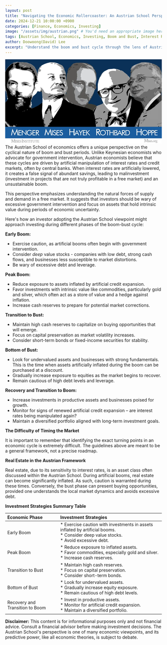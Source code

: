 ```yaml
---
layout: post
title: "Navigating the Economic Rollercoaster: An Austrian School Perspective on Investment"
date: 2024-12-21 10:00:00 +0900
categories: [Finance, Economics, Investing]
image: "/assets/img/austrian.png" # You'd need an appropriate image here
tags: [Austrian School, Economics, Investing, Boom and Bust, Interest Rates, Malinvestment, Gold, Silver, Value Investing, Recession, Market Cycles]
author: Doowoong(David) Lee
excerpt: "Understand the boom and bust cycle through the lens of Austrian economics. Learn how to adjust your investment strategy during different market phases, from identifying artificial booms to capitalizing on market corrections."
---
```

![popper](/assets/img/austrian.png)
The Austrian School of economics offers a unique perspective on the cyclical nature of boom and bust periods.  Unlike Keynesian economists who advocate for government intervention, Austrian economists believe that these cycles are driven by artificial manipulation of interest rates and credit markets, often by central banks. When interest rates are artificially lowered, it creates a false signal of abundant savings, leading to malinvestment (investment in projects that are not truly profitable in a free market) and an unsustainable boom.

This perspective emphasizes understanding the natural forces of supply and demand in a free market. It suggests that investors should be wary of excessive government intervention and focus on assets that hold intrinsic value during periods of economic uncertainty.

Here's how an investor adopting the Austrian School viewpoint might approach investing during different phases of the boom-bust cycle:

**Early Boom:**

*   Exercise caution, as artificial booms often begin with government intervention.
*   Consider *deep* value stocks - companies with low debt, strong cash flows, and businesses less susceptible to market distortions.
*   Be wary of excessive debt and leverage.

**Peak Boom:**

*   Reduce exposure to assets inflated by artificial credit expansion.
*   Favor investments with intrinsic value like commodities, particularly gold and silver, which often act as a store of value and a hedge against inflation.
*   Increase cash reserves to prepare for potential market corrections.

**Transition to Bust:**

*   Maintain high cash reserves to capitalize on buying opportunities that will emerge.
*   Focus on capital preservation as market volatility increases.
*   Consider short-term bonds or fixed-income securities for stability.

**Bottom of Bust:**

*   Look for undervalued assets and businesses with strong fundamentals. This is the time when assets artificially inflated during the boom can be purchased at a discount.
*   Gradually increase exposure to equities as the market begins to recover.
*   Remain cautious of high debt levels and leverage.

**Recovery and Transition to Boom:**

*   Increase investments in productive assets and businesses poised for growth.
*   Monitor for signs of renewed artificial credit expansion – are interest rates being manipulated again?
*   Maintain a diversified portfolio aligned with long-term investment goals.

**The Difficulty of Timing the Market**

It is important to remember that identifying the exact turning points in an economic cycle is extremely difficult. The guidelines above are meant to be a general framework, not a precise roadmap.

**Real Estate in the Austrian Framework**

Real estate, due to its sensitivity to interest rates, is an asset class often discussed within the Austrian School. During artificial booms, real estate can become significantly inflated. As such, caution is warranted during these times. Conversely, the bust phase can present buying opportunities, provided one understands the local market dynamics and avoids excessive debt.

**Investment Strategies Summary Table**

| Economic Phase                | Investment Strategies                                                                                                                                         |
| :---------------------------- | :-------------------------------------------------------------------------------------------------------------------------------------------------------------- |
| Early Boom                   | \* Exercise caution with investments in assets inflated by artificial booms. <br> \* Consider deep value stocks. <br> \* Avoid excessive debt.                        |
| Peak Boom                    | \* Reduce exposure to inflated assets. <br> \* Favor commodities, especially gold and silver. <br> \* Increase cash reserves.                                        |
| Transition to Bust           | \* Maintain high cash reserves. <br> \* Focus on capital preservation. <br> \* Consider short-term bonds.                                                      |
| Bottom of Bust               | \* Look for undervalued assets. <br> \* Gradually increase equity exposure. <br> \* Remain cautious of high debt levels.                                        |
| Recovery and Transition to Boom | \* Invest in productive assets. <br> \* Monitor for artificial credit expansion. <br> \* Maintain a diversified portfolio.                                      |

**Disclaimer:** This content is for informational purposes only and not financial advice. Consult a financial advisor before making investment decisions. The Austrian School's perspective is one of many economic viewpoints, and its predictive power, like all economic theories, is subject to debate.